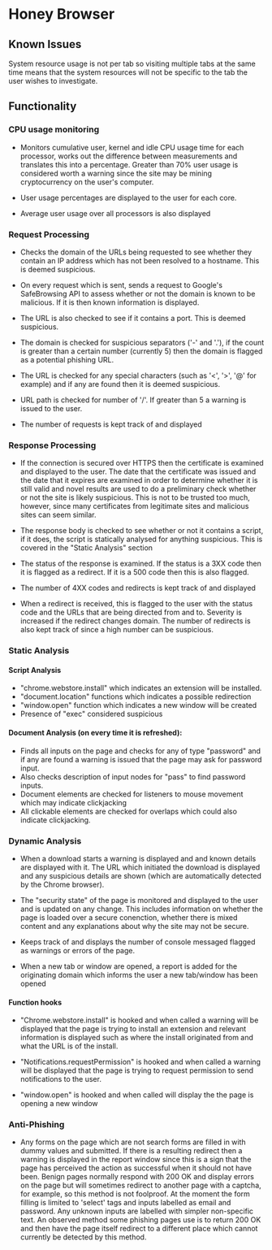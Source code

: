 # Honey Browser

## Known Issues
System resource usage is not per tab so visiting multiple tabs at the same time means that the system resources will not be specific to the tab the user wishes to investigate.

## Functionality

### CPU usage monitoring
* Monitors cumulative user, kernel and idle CPU usage time for each processor, works out the difference between measurements and translates this into a percentage. Greater than 70% user usage is considered worth a warning since the site may be
mining cryptocurrency on the user's computer.

* User usage percentages are displayed to the user for each core.

* Average user usage over all processors is also displayed

### Request Processing

* Checks the domain of the URLs being requested to see whether they contain an IP address which has not been resolved to a hostname. This is deemed suspicious.

* On every request which is sent, sends a request to Google's SafeBrowsing API to assess whether or not the domain is known to be malicious. If it is then known information is displayed.

* The URL is also checked to see if it contains a port. This is deemed suspicious.

* The domain is checked for suspicious separators ('-' and '.'), if the count is greater than a certain number (currently 5) then the domain is flagged as a potential phishing URL.

* The URL is checked for any special characters (such as '<', '>', '@' for example) and if any are found then it is deemed suspicious.

* URL path is checked for number of '/'. If greater than 5 a warning is issued to the user.

* The number of requests is kept track of and displayed

### Response Processing
* If the connection is secured over HTTPS then the certificate is examined and displayed to the user. The date that the certificate was issued and the date that it expires are examined in order to determine whether it is still valid and novel results are used to do a preliminary check whether or not the site is likely suspicious. This is not to be trusted too much, however, since many certificates from legitimate sites and malicious sites can seem similar.

* The response body is checked to see whether or not it contains a script, if it does, the script is statically analysed for anything suspicious. This is covered in the "Static Analysis" section

* The status of the response is examined. If the status is a 3XX code then it is flagged as a redirect. If it is a 500 code then this is also flagged.

* The number of 4XX codes and redirects is kept track of and displayed

* When a redirect is received, this is flagged to the user with the status code and the URLs that are being directed from and to. Severity is increased if the redirect changes domain. The number of redirects is also kept track of since a high number can be suspicious.

### Static Analysis

#### Script Analysis

* "chrome.webstore.install" which indicates an extension will be installed.
* "document.location" functions which indicates a possible redirection
* "window.open" function which indicates a new window will be created
* Presence of "exec" considered suspicious

#### Document Analysis (on every time it is refreshed):
* Finds all inputs on the page and checks for any of type "password" and if any are found a warning is issued that the page may ask for password input.
* Also checks description of input nodes for "pass" to find password inputs.
* Document elements are checked for listeners to mouse movement which may indicate clickjacking
* All clickable elements are checked for overlaps which could also indicate clickjacking.

### Dynamic Analysis

* When a download starts a warning is displayed and and known details are displayed with it. The URL which initiated the download is displayed and any suspicious details are shown (which are automatically detected by the Chrome browser).

* The "security state" of the page is monitored and displayed to the user and is updated on any change. This includes information on whether the page is loaded over a secure conenction, whether there is mixed content and any explanations about why the site may not be secure.

* Keeps track of and displays the number of console messaged flagged as warnings or errors of the page.

* When a new tab or window are opened, a report is added for the originating domain which informs the user a new tab/window has been opened

#### Function hooks

* "Chrome.webstore.install" is hooked and when called a warning will be displayed that the page is trying to install an extension and relevant information is displayed such as where the install originated from and what the URL is of the install.

* "Notifications.requestPermission" is hooked and when called a warning will be displayed that the page is trying to request permission to send notifications to the user.

* "window.open" is hooked and when called will display the the page is opening a new window


### Anti-Phishing
* Any forms on the page which are not search forms are filled in with dummy values and submitted. If there is a resulting redirect then a warning is displayed in the report window since this is a sign that the page has perceived the action as successful when it should not have been. Benign pages normally respond with 200 OK and display errors on the page but will sometimes redirect to another page with a captcha, for example, so this method is not foolproof. At the moment the form filling is limited to 'select' tags and inputs labelled as email and password. Any unknown inputs are labelled with simpler non-specific text.
An observed method some phishing pages use is to return 200 OK and then have the page itself redirect to a different place which cannot currently be detected by this method.
